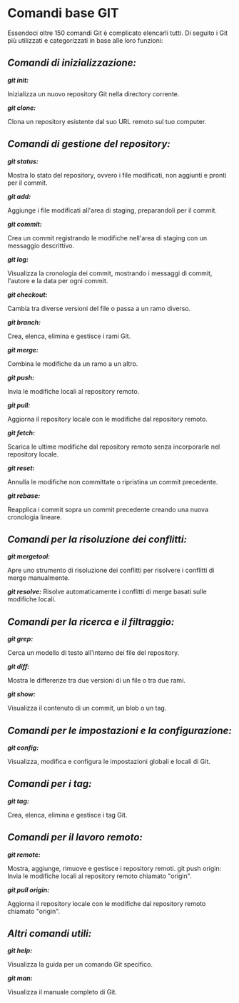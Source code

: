 <!-- @format -->

# **Comandi base GIT**

Essendoci oltre 150 comandi Git è complicato elencarli tutti. Di seguito i Git più utilizzati e categorizzati in base alle loro funzioni:

## **_Comandi di inizializzazione:_**

**_git init:_**

Inizializza un nuovo repository Git nella directory corrente.

**_git clone:_**

Clona un repository esistente dal suo URL remoto sul tuo computer.

## **_Comandi di gestione del repository:_**

**_git status:_**

Mostra lo stato del repository, ovvero i file modificati, non aggiunti e pronti per il commit.

**_git add:_**

Aggiunge i file modificati all'area di staging, preparandoli per il commit.

**_git commit:_**

Crea un commit registrando le modifiche nell'area di staging con un messaggio descrittivo.

**_git log:_**

Visualizza la cronologia dei commit, mostrando i messaggi di commit, l'autore e la data per ogni commit.

**_git checkout:_**

Cambia tra diverse versioni del file o passa a un ramo diverso.

**_git branch:_**

Crea, elenca, elimina e gestisce i rami Git.

**_git merge:_**

Combina le modifiche da un ramo a un altro.

**_git push:_**

Invia le modifiche locali al repository remoto.

**_git pull:_**

Aggiorna il repository locale con le modifiche dal repository remoto.

**_git fetch:_**

Scarica le ultime modifiche dal repository remoto senza incorporarle nel repository locale.

**_git reset:_**

Annulla le modifiche non committate o ripristina un commit precedente.

**_git rebase:_**

Reapplica i commit sopra un commit precedente creando una nuova cronologia lineare.

## **_Comandi per la risoluzione dei conflitti:_**

**_git mergetool:_**

Apre uno strumento di risoluzione dei conflitti per risolvere i conflitti di merge manualmente.

**_git resolve:_** Risolve automaticamente i conflitti di merge basati sulle modifiche locali.

## **_Comandi per la ricerca e il filtraggio:_**

**_git grep:_**

Cerca un modello di testo all'interno dei file del repository.

**_git diff:_**

Mostra le differenze tra due versioni di un file o tra due rami.

**_git show:_**

Visualizza il contenuto di un commit, un blob o un tag.

## **_Comandi per le impostazioni e la configurazione:_**

**_git config:_**

Visualizza, modifica e configura le impostazioni globali e locali di Git.

## **_Comandi per i tag:_**

**_git tag:_**

Crea, elenca, elimina e gestisce i tag Git.

## **_Comandi per il lavoro remoto:_**

**_git remote:_**

Mostra, aggiunge, rimuove e gestisce i repository remoti.
git push origin: Invia le modifiche locali al repository remoto chiamato "origin".

**_git pull origin:_**

Aggiorna il repository locale con le modifiche dal repository remoto chiamato "origin".

## **_Altri comandi utili:_**

**_git help:_**

Visualizza la guida per un comando Git specifico.

**_git man:_**

Visualizza il manuale completo di Git.
